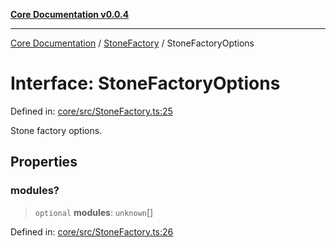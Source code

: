[**Core Documentation v0.0.4**](../../README.md)

***

[Core Documentation](../../modules.md) / [StoneFactory](../README.md) / StoneFactoryOptions

# Interface: StoneFactoryOptions

Defined in: [core/src/StoneFactory.ts:25](https://github.com/stonemjs/core/blob/2adc2da4c7e3b5a9f593c198ba7e8ad639651777/src/StoneFactory.ts#L25)

Stone factory options.

## Properties

### modules?

> `optional` **modules**: `unknown`[]

Defined in: [core/src/StoneFactory.ts:26](https://github.com/stonemjs/core/blob/2adc2da4c7e3b5a9f593c198ba7e8ad639651777/src/StoneFactory.ts#L26)

